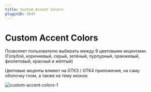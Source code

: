 ```yaml
---
title: Custom Accent Colors
pluginID: 5547
---
```



# Custom Accent Colors

Позволяет пользователю выбирать между 9 цветовыми акцентами. (Голубой, коричневый, серый, зелёный, пурпурный, оранжевый, фиолетовый, красный и жёлтый)

Цветовые акценты влияют на GTK3 / GTK4 приложения, на саму оболочку гном, а также на тему иконок

![custom-accent-colors-1](/extensions/custom-accent-colors/custom-accent-colors-1.png)

<!--@include: ./parts/show-install-steps.md-->

